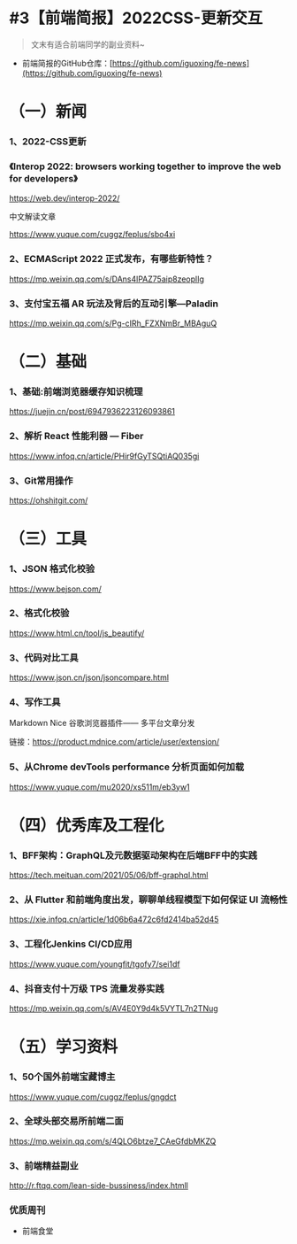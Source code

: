 # #3【前端简报】2022CSS-更新交互

> 文末有适合前端同学的副业资料~



+ 前端简报的GitHub仓库：[https://github.com/iguoxing/fe-news](https://github.com/iguoxing/fe-news)



# （一）新闻

### 1、2022-CSS更新

### 《Interop 2022: browsers working together to improve the web for developers》

https://web.dev/interop-2022/

中文解读文章

https://www.yuque.com/cuggz/feplus/sbo4xi



### 2、ECMAScript 2022 正式发布，有哪些新特性？

https://mp.weixin.qq.com/s/DAns4lPAZ75aip8zeoplIg



### 3、支付宝五福 AR 玩法及背后的互动引擎—Paladin

https://mp.weixin.qq.com/s/Pg-cIRh_FZXNmBr_MBAguQ



# （二）基础

### 1、基础:前端浏览器缓存知识梳理

https://juejin.cn/post/6947936223126093861



### 2、解析 React 性能利器 — Fiber

https://www.infoq.cn/article/PHir9fGyTSQtiAQ035gi



### 3、Git常用操作

https://ohshitgit.com/



# （三）工具

### 1、JSON 格式化校验

https://www.bejson.com/



###  2、格式化校验

https://www.html.cn/tool/js_beautify/



### 3、代码对比工具

https://www.json.cn/json/jsoncompare.html



### 4、写作工具

Markdown Nice 谷歌浏览器插件—— 多平台文章分发

链接：https://product.mdnice.com/article/user/extension/



### 5、从Chrome devTools performance 分析页面如何加载

https://www.yuque.com/mu2020/xs511m/eb3yw1



# （四）优秀库及工程化



### 1、BFF架构：GraphQL及元数据驱动架构在后端BFF中的实践

https://tech.meituan.com/2021/05/06/bff-graphql.html



### 2、从 Flutter 和前端角度出发，聊聊单线程模型下如何保证 UI 流畅性

https://xie.infoq.cn/article/1d06b6a472c6fd2414ba52d45



### 3、工程化Jenkins CI/CD应用

https://www.yuque.com/youngfit/tgofy7/sei1df



### 4、抖音支付十万级 TPS 流量发券实践

https://mp.weixin.qq.com/s/AV4E0Y9d4k5VYTL7n2TNug



# （五）学习资料



### 1、50个国外前端宝藏博主

https://www.yuque.com/cuggz/feplus/gngdct



### 2、全球头部交易所前端二面

https://mp.weixin.qq.com/s/4QLO6btze7_CAeGfdbMKZQ



### 3、前端精益副业

http://r.ftqq.com/lean-side-bussiness/index.htmll





### 优质周刊

+ 前端食堂





















